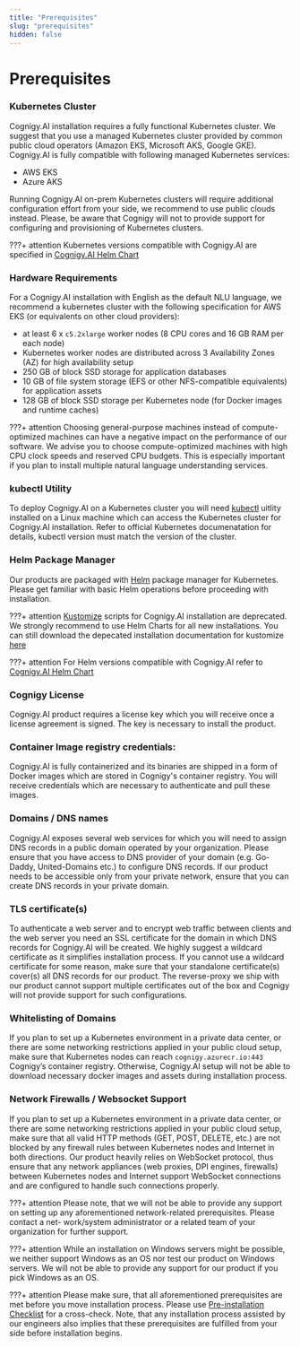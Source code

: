 ```yaml
---
title: "Prerequisites"
slug: "prerequisites"
hidden: false
---
```

# Prerequisites

### Kubernetes Cluster
Cognigy.AI installation requires a fully functional Kubernetes cluster. We suggest that you use a managed Kubernetes cluster provided by common public cloud operators (Amazon EKS, Microsoft AKS, Google GKE). Cognigy.AI is fully compatible with following managed Kubernetes services:
* AWS EKS
* Azure AKS

Running Cognigy.AI on-prem Kubernetes clusters will require additional configuration effort from your side, we recommend to use public clouds instead. Please, be aware that Cognigy will not to provide support for configuring and provisioning of Kubernetes clusters.

???+ attention
    Kubernetes versions compatible with Cognigy.AI are specified in [Cognigy.AI Helm Chart](https://github.com/Cognigy/cognigy-ai-helm-chart)

### Hardware Requirements
For a Cognigy.AI installation with English as the default NLU language, we recommend a kubernetes cluster with the following specification for AWS  EKS (or equivalents on other cloud providers):
* at least 6 x `c5.2xlarge` worker nodes (8 CPU cores and 16 GB RAM per each node)
* Kubernetes worker nodes are distributed across 3 Availability Zones (AZ) for high availability setup
* 250 GB of block SSD storage for application databases
* 10 GB of file system storage (EFS or other NFS-compatible equivalents) for application assets
* 128 GB of block SSD storage per Kubernetes node (for Docker images and runtime caches)

???+ attention
    Choosing general-purpose machines instead of compute-optimized machines can have a negative impact on the performance of our software. We advise you to choose compute-optimized machines with high CPU clock speeds and reserved CPU budgets. This is especially important if you plan to install multiple natural language understanding services.


### kubectl Utility 
To deploy Cognigy.AI on a Kubernetes cluster you will need [kubectl](https://kubernetes.io/docs/reference/kubectl/) uitlity installed on a Linux machine which can access the Kubernetes cluster for Cognigy.AI installation. Refer to official Kubernetes documenatation for details, kubectl version must match the version of the cluster.

### Helm Package Manager
Our products are packaged with [Helm](https://helm.sh/) package manager for Kubernetes. Please get familiar with basic Helm operations before proceeding with installation.

???+ attention
   [Kustomize](https://kustomize.io/) scripts for Cognigy.AI installation are deprecated. We strongly recommend to use Helm Charts for all new installations. You can still download the depecated installation documentation for kustomize [here](https://docs.cognigy.com/downloads/cognigy-4-x-rev10.zip)

???+ attention
    For Helm versions compatible with Cognigy.AI refer to [Cognigy.AI Helm Chart](https://github.com/Cognigy/cognigy-ai-helm-chart)


### Cognigy License
Cognigy.AI product requires a license key which you will receive once a license agreement is signed. The key is necessary to install the product.

### Container Image registry credentials:
Cognigy.AI is fully containerized and its binaries are shipped in a form of Docker images which are stored in Cognigy's container registry. You will receive credentials which are necessary to authenticate and pull these images.

### Domains / DNS names
Cognigy.AI exposes several web services for which you will need to assign DNS records in a public domain operated by your organization. Please ensure that you have access to DNS provider of your domain (e.g. Go- Daddy, United-Domains etc.) to configure DNS records. If our product needs to be accessible only from your private network, ensure that you can create DNS records in your private domain.

### TLS certificate(s)
To authenticate a web server and to encrypt web traffic between clients and the web server you need an SSL certificate for the domain in which DNS records for Cognigy.AI will be created. We highly suggest a wildcard certificate as it simplifies installation process. If you cannot use a wildcard certificate for some reason, make sure that your standalone certificate(s) cover(s) all DNS records for our product. The reverse-proxy we ship with our product cannot support multiple certificates out of the box and Cognigy will not provide support for such configurations.

### Whitelisting of Domains
If you plan to set up a Kubernetes environment in a private data center, or there are some networking restrictions applied in your public cloud setup, make sure that Kubernetes nodes can reach `cognigy.azurecr.io:443` Cognigy’s container registry. Otherwise, Cognigy.AI setup will not be able to download necessary docker images and assets during installation process.

### Network Firewalls / Websocket Support
If you plan to set up a Kubernetes environment in a private data center, or there are some networking restrictions applied in your public cloud setup, make sure that all valid HTTP methods (GET, POST, DELETE, etc.) are not blocked by any firewall rules between Kubernetes nodes and Internet in both directions. Our product heavily relies on WebSocket protocol, thus ensure that any network appliances (web proxies, DPI engines, firewalls) between Kubernetes nodes and Internet support WebSocket connections and are configured to handle such connections properly.

???+ attention 
    Please note, that we will not be able to provide any support on setting up any aforementioned network-related prerequisites. Please contact a net- work/system administrator or a related team of your organization for further support.

???+ attention
    While an installation on Windows servers might be possible, we neither support Windows as an OS nor test our product on Windows servers. We will not be able to provide any support for our product if you pick Windows as an OS.

???+ attention
    Please make sure, that all aforementioned prerequisites are met before you move installation process. Please use [Pre-installation Checklist](pre-installation-checklist.md) for a cross-check. Note, that any installation process assisted by our engineers also implies that these prerequisites are fulfilled from your side before installation begins.